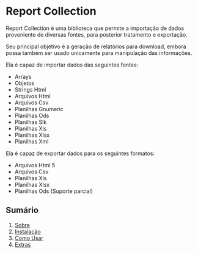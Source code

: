 # Report Collection

Report Collection é uma biblioteca que permite a importação de dados proveniente de diversas fontes, para posterior tratamento e exportação. 

Seu principal objetivo é a geração de relatórios para download, embora possa também ser usado unicamente para manipulação das informações.

Ela é capaz de importar dados das seguintes fontes:

* Arrays
* Objetos
* Strings Html
* Arquivos Html
* Arquivos Csv
* Planilhas Gnumeric
* Planilhas Ods
* Planilhas Slk
* Planilhas Xls
* Planilhas Xlsx
* Planilhas Xml

Ela é capaz de exportar dados para os seguintes formatos:

* Arquivos Html 5
* Arquivos Csv
* Planilhas Xls
* Planilhas Xlsx
* Planilhas Ods (Suporte parcial)

## Sumário

  1. [Sobre](01-About.md)
  2. [Instalação](02-Installation.md)
  3. [Como Usar](03-Usage.md)
  4. [Extras](04-Extras.md)

